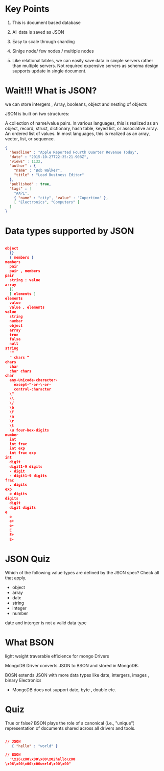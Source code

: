 # Key Points #

1. This is document based database
2. All data is saved as JSON

3. Easy to scale through sharding
4. Sinlge node/ few nodes / multiple nodes
5. Like relational tables, we can easily save data in simple servers rather than multiple servers. Not required expensive servers as schema design supports update in single document.



# Wait!!! What is JSON? #

we can store intergers , Array, booleans, object and nesting of objects


JSON is built on two structures:

A collection of name/value pairs. In various languages, this is realized as an object, record, struct, dictionary, hash table, keyed list, or associative array.
An ordered list of values. In most languages, this is realized as an array, vector, list, or sequence.

```json
{
  "headline" : "Apple Reported Fourth Quarter Revenue Today",
  "date" : "2015-10-27T22:35:21.908Z",
  "views" : 1132,
  "author" : {
    "name" : "Bob Walker",
    "title" : "Lead Business Editor"
  },
  "published" : true,
  "tags" : [
    "AAPL",
    { "name" : "city", "value" : "Cupertino" },
    [ "Electronics", "Computers" ]
  ]
}

```

# Data types supported by JSON #

```json

object
  {}
  { members }
members
  pair
  pair , members
pair
  string : value
array
  []
  [ elements ]
elements
  value
  value , elements
value
  string
  number
  object
  array
  true
  false
  null
string
  ""
  " chars "
chars
  char
  char chars
char
  any-Unicode-character-
    except-"-or-\-or-
    control-character
  \"
  \\
  \/
  \b
  \f
  \n
  \r
  \t
  \u four-hex-digits
number
  int
  int frac
  int exp
  int frac exp
int
  digit
  digit1-9 digits
  - digit
  - digit1-9 digits
frac
  . digits
exp
  e digits
digits
  digit
  digit digits
e
  e
  e+
  e-
  E
  E+
  E-

```

# JSON Quiz #
Which of the following value types are defined by the JSON spec? Check all that apply.

* object
* array
* date
* string
* integer
* number

date and interger is not a valid data type


# What BSON #

light weight
traverable
efficience for mongo Drivers

MongoDB Driver converts JSON to BSON and stored in MongoDB.

BOSN extends JSON with more data types like date, intergers, images , binary Electronics

*  MongoDB does not support date, byte , double etc.

# Quiz #
True or false? BSON plays the role of a canonical (i.e., "unique") representation of documents shared across all drivers and tools.

```json

// JSON
   { "hello" : "world" }

// BSON
  "\x16\x00\x00\x00\x02hello\x00
\x06\x00\x00\x00world\x00\x00"


```
